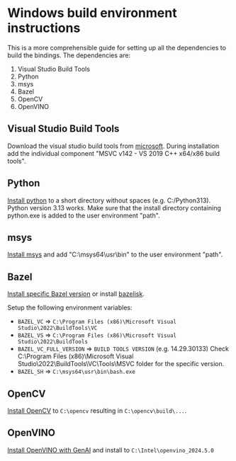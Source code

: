 # Windows build environment instructions

This is a more comprehensible guide for setting up all the dependencies to build the bindings. 
The dependencies are:
1. Visual Studio Build Tools
2. Python
3. msys
4. Bazel
5. OpenCV
6. OpenVINO

## Visual Studio Build Tools

Download the visual studio build tools from [microsoft](https://visualstudio.microsoft.com/visual-cpp-build-tools/).
During installation add the individual component "MSVC v142 - VS 2019 C++ x64/x86 build tools".

## Python

[Install python](https://www.python.org/downloads/windows/) to a short directory without spaces (e.g. C:/Python313). Python version 3.13 works. 
Make sure that the install directory containing python.exe is added to the user environment "path".

## msys

[Install msys](https://www.msys2.org/) and add "C:\msys64\usr\bin" to the user environment "path".

## Bazel

[Install specific Bazel version](../.bazelversion) or install [bazelisk](https://github.com/bazelbuild/bazelisk).

Setup the following environment variables:
- `BAZEL_VC` => `C:\Program Files (x86)\Microsoft Visual Studio\2022\BuildTools\VC`
- `BAZEL_VS` => `C:\Program Files (x86)\Microsoft Visual Studio\2022\BuildTools`
- `BAZEL_VC_FULL_VERSION` => `BUILD TOOLS VERSION` (e.g. 14.29.30133)
Check C:\Program Files (x86)\Microsoft Visual Studio\2022\BuildTools\VC\Tools\MSVC folder for the specific version.
- `BAZEL_SH` => `C:\msys64\usr\bin\bash.exe`

## OpenCV 

[Install OpenCV](https://github.com/opencv/opencv/releases) to `C:\opencv` resulting in `C:\opencv\build\...`.

## OpenVINO

[Install OpenVINO with GenAI](https://storage.openvinotoolkit.org/repositories/openvino_genai/packages/2024.5/windows) and install to `C:\Intel\openvino_2024.5.0`



